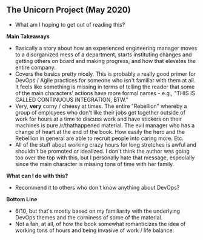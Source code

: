 ## The Unicorn Project (May 2020)
- What am I hoping to get out of reading this?
 
**Main Takeaways**
- Basically a story about how an experienced engineering manager moves to a disorganized mess of a department, starts instituting changes and getting others on board and making progress, and how that elevates the entire company.
- Covers the basics pretty nicely. This is probably a really good primer for DevOps / Agile practices for someone who isn't familiar with them at all. It feels like something is missing in terms of telling the reader that some of the main characters' actions have more formal names - e.g., "THIS IS CALLED CONTINUOUS INTEGRATION, BTW."
- Very, **very** corny / cheesy at times. The entire "Rebellion" whereby a group of employees who don't like their jobs get together outside of work for hours at a time to discuss work and have stickers on their machines is pure /r/thathappened material. The evil manager who has a change of heart at the end of the book. How easily the hero and the Rebellion in general are able to recruit people into caring more. Etc.
- All of the stuff about working crazy hours for long stretches is awful and shouldn't be promoted or idealized. I don't think the author was going too over the top with this, but I personally hate that message, especially since the main character is missing tons of time with her family. 

**What can I do with this?**
- Recommend it to others who don't know anything about DevOps?

**Bottom Line**
- 6/10, but that's mostly based on my familiarity with the underlying DevOps themes and the corniness of some of the material. 
- Not a fan, at all, of how the book somewhat romanticizes the idea of working tons of hours and being invasive of work / life balance.
<!--stackedit_data:
eyJoaXN0b3J5IjpbLTEwMDM4NDYwNl19
-->